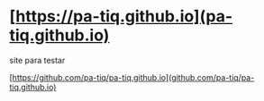 # [https://pa-tiq.github.io](pa-tiq.github.io)

site para testar

[https://github.com/pa-tiq/pa-tiq.github.io](github.com/pa-tiq/pa-tiq.github.io)

